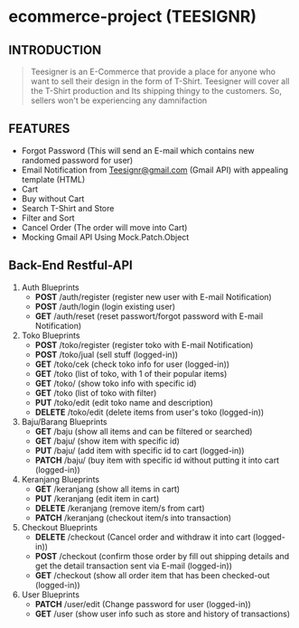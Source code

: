 # ecommerce-project (TEESIGNR)
## INTRODUCTION
> Teesigner is an E-Commerce that provide a place for anyone who want to sell their design in the form of T-Shirt. Teesigner will cover all the T-Shirt production and Its shipping thingy to the customers. So, sellers won't be experiencing any damnifaction

## FEATURES
* Forgot Password (This will send an E-mail which contains new randomed password for user)
* Email Notification from Teesignr@gmail.com (Gmail API) with appealing template (HTML)
* Cart
* Buy without Cart
* Search T-Shirt and Store
* Filter and Sort
* Cancel Order (The order will move into Cart)
* Mocking Gmail API Using Mock.Patch.Object

## Back-End Restful-API
1. Auth Blueprints
   - **POST** /auth/register (register new user with E-mail Notification)
   - **POST** /auth/login (login existing user)
   - **GET** /auth/reset (reset passwort/forgot password with E-mail Notification)
2. Toko Blueprints
   - **POST** /toko/register (register toko with E-mail Notification)
   - **POST** /toko/jual (sell stuff (logged-in))
   - **GET** /toko/cek (check toko info for user (logged-in))
   - **GET** /toko (list of toko, with 1 of their popular items)
   - **GET** /toko/<id> (show toko info with specific id)
   - **GET** /toko (list of toko with filter)
   - **PUT** /toko/edit (edit toko name and description)
   - **DELETE** /toko/edit (delete items from user's toko (logged-in))
3. Baju/Barang Blueprints
   - **GET** /baju (show all items and can be filtered or searched)
   - **GET** /baju/<id> (show item with specific id)
   - **PUT** /baju/<id> (add item with specific id to cart (logged-in))
   - **PATCH** /baju/<id> (buy item with specific id without putting it into cart (logged-in))
4. Keranjang Blueprints
   - **GET** /keranjang (show all items in cart)
   - **PUT** /keranjang (edit item in cart)
   - **DELETE** /keranjang (remove item/s from cart)
   - **PATCH** /keranjang (checkout item/s into transaction)
5. Checkout Blueprints
   - **DELETE** /checkout (Cancel order and withdraw it into cart (logged-in))
   - **POST** /checkout (confirm those order by fill out shipping details and get the detail transaction sent via E-mail (logged-in))
   - **GET** /checkout (show all order item that has been checked-out (logged-in))
6. User Blueprints
   - **PATCH** /user/edit (Change password for user (logged-in))
   - **GET** /user (show user info such as store and history of transactions)

